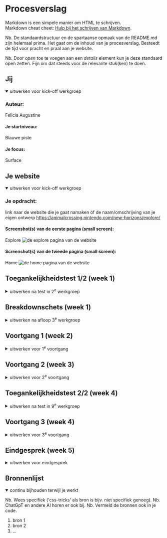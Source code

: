 # Procesverslag
Markdown is een simpele manier om HTML te schrijven.  
Markdown cheat cheet: [Hulp bij het schrijven van Markdown](https://github.com/adam-p/markdown-here/wiki/Markdown-Cheatsheet).

Nb. De standaardstructuur en de spartaanse opmaak van de README.md zijn helemaal prima. Het gaat om de inhoud van je procesverslag. Besteedt de tijd voor pracht en praal aan je website.

Nb. Door *open* toe te voegen aan een *details* element kun je deze standaard open zetten. Fijn om dat steeds voor de relevante stuk(ken) te doen.





## Jij

<details open>
  <summary>uitwerken voor kick-off werkgroep</summary>

  ### Auteur:
Felicia Augustine 

  #### Je startniveau:
Blauwe piste 

  #### Je focus:
Surface

</details>





## Je website

<details open>
  <summary>uitwerken voor kick-off werkgroep</summary>

  ### Je opdracht:
  link naar de website die je gaat namaken óf de naam/omschrijving van je eigen ontwerp
https://animalcrossing.nintendo.com/new-horizons/explore/

  #### Screenshot(s) van de eerste pagina (small screen): 
Explore
  <img src="./readme-images/websiteimg1.png" width="375px" alt="de explore pagina van de website">

  #### Screenshot(s) van de tweede pagina (small screen):
Home 
  <img src="./readme-images/websiteimg2.png" width="375px" alt="de home pagina van de website">
 
</details>



## Toegankelijkheidstest 1/2 (week 1)

<details>
  <summary>uitwerken na test in 2<sup>e</sup> werkgroep</summary>

  ### Bevindingen
  Lijst met je bevindingen die in de test naar voren kwamen:
  kleurenblindheid (geel)
- De tekst en plaatjes zijn nog duidelijk te zien, de kleuren wijken wel af van het orgineel. 
Combined loss diabetic eye disease 
- Het is lastig om tekst te lezen, vooral de kleine teksten zin lastig.
- Omdat veel dingen dichtbij elkaar staan kun je ze moeilijk zien. 

Screenreader test
- Bij de links geeft het bij buy now en learn more niet aan wat je kan leren of kopen.
- het geeft niet aan waar je naar toe gaat op de homepage.
- bepaalde link naar andere websites hebben geen goede beschrijving.

- de pagina kondigt de video op de homepage niet aan en heeft geen discriptie

</details>



## Breakdownschets (week 1)

<details>
  <summary>uitwerken na afloop 3<sup>e</sup> werkgroep</summary>

  ### de hele pagina: 
  <img src="./readme-images/brekdownschets2.pdf" width="375px" alt="breakdown van de hele pagina en alle dynamische delen in een svg.">


</details>





## Voortgang 1 (week 2)

<details>
  <summary>uitwerken voor 1<sup>e</sup> voortgang</summary>

  ### Stand van zaken
  hier dit ging goed & dit was lastig (neem ook screenshots op van delen van je website en code)

  Ik heb vorige week mijn html skelet gemaakt (alle plaatjes, tekst etc. zitten er in ik moet alleen nog de videos er inzetten.). Deze week ben ik bezig geweest met de start van de opmaak. 
  - Ik heb alle h1,h2 en p's een kleur gegeven met css variables
  - Ik het het overgrootte gedeelte van de navigatie bar gemaakt.

<img src="./readme-images/voortgang1.png" width="375px" alt="screenshot van animal crossing explore pagina">
<img src="./readme-images/voortgang.png" width="375px" alt="screenshot van animal crossing menu">

  ### Agenda voor meeting
  samen met je groepje opstellen

  | Felicia     | student 2          | student 3    | student 4        |
  | ---            | ---                | ---          | ---              |
  | vragen over    | en dit             | en ik dit    | en dan ik dat    |
  | gebruik van  | dit als er tijd is | nog een punt | dit wil ik zeker |
  | ...            | ...                | ...          | ...              |

Felicia
-Vragen over gebruik van h1,h2,h3. er zijn bepaalde stukjes in de tekst waar het niet helemaal duidelijk is of het een h2 of h3 moet zijn.
-Moet ik ook zelf dingen toevoegen of moet ik alleen de pagina na coderen?
-hoe programeer ik dat items na 1s tevoorschijn komen?



  ### Verslag van meeting
  hier na afloop snel de uitkomsten van de meeting vastleggen

  - punt 1
  - punt 2
  - nog een punt
  - ...

</details>





## Voortgang 2 (week 3)

<details>
  <summary>uitwerken voor 2<sup>e</sup> voortgang</summary>

  ### Stand van zaken
  hier dit ging goed & dit was lastig (neem ook screenshots op van delen van je website en code)


  ### Agenda voor meeting
  samen met je groepje opstellen

  | student 1      | student 2          | student 3    | student 4        |
  | ---            | ---                | ---          | ---              |
  | dit bespreken  | en dit             | en ik dit    | en dan ik dat    |
  | en dat ook nog | dit als er tijd is | nog een punt | dit wil ik zeker |
  | ...            | ...                | ...          | ...              |


  ### Verslag van meeting
  hier na afloop snel de uitkomsten van de meeting vastleggen

  - punt 1
  - punt 2
  - nog een punt
- ...

</details>





## Toegankelijkheidstest 2/2 (week 4)

<details>
  <summary>uitwerken na test in 9<sup>e</sup> werkgroep</summary>

  ### Bevindingen
  Lijst met je bevindingen die in de test naar voren kwamen (geef ook aan wat er verbeterd is):

</details>





## Voortgang 3 (week 4)

<details>
  <summary>uitwerken voor 3<sup>e</sup> voortgang</summary>

  ### Stand van zaken
  hier dit ging goed & dit was lastig (neem ook screenshots op van delen van je website en code)


  ### Agenda voor meeting
  samen met je groepje opstellen

  | student 1      | student 2          | student 3    | student 4        |
  | ---            | ---                | ---          | ---              |
  | dit bespreken  | en dit             | en ik dit    | en dan ik dat    |
  | en dat ook nog | dit als er tijd is | nog een punt | dit wil ik zeker |
  | ...            | ...                | ...          | ...              |


  ### Verslag van meeting
  hier na afloop snel de uitkomsten van de meeting vastleggen

  - punt 1
  - punt 2
  - nog een punt
  - ...

</details>





## Eindgesprek (week 5)

<details>
  <summary>uitwerken voor eindgesprek</summary>

  ### Je uitkomst - karakteristiek screenshots:
  <img src="readme-images/dummy-plaatje.jpg" width="375px" alt="uitomst opdracht 1">


  ### Dit ging goed/Heb ik geleerd: 
  Korte omschrijving met plaatjes

  <img src="readme-images/dummy-plaatje.jpg" width="375px" alt="top">


  ### Dit was lastig/Is niet gelukt:
  Korte omschrijving met plaatjes

  <img src="readme-images/dummy-plaatje.jpg" width="375px" alt="bummer">
</details>





## Bronnenlijst

<details open>
  <summary>continu bijhouden terwijl je werkt</summary>

  Nb. Wees specifiek ('css-tricks' als bron is bijv. niet specifiek genoeg). 
  Nb. ChatGpT en andere AI horen er ook bij.
  Nb. Vermeld de bronnen ook in je code.

  1. bron 1
  2. bron 2
  3. ...

</details>